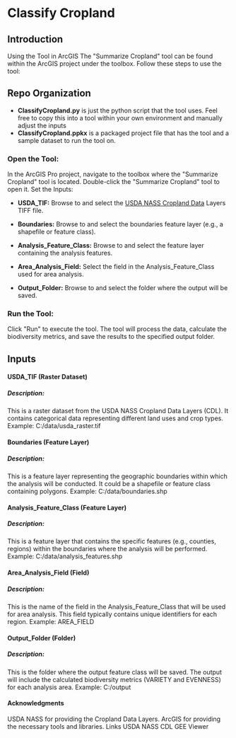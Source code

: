 # Classify Cropland

## Introduction

Using the Tool in ArcGIS
The "Summarize Cropland" tool can be found within the ArcGIS project under the toolbox. Follow these steps to use the tool:

## Repo Organization
- **ClassifyCropland.py** is just the python script that the tool uses. Feel free to copy this into a tool within your own environment and manually adjust the inputs
- **ClassifyCropland.ppkx** is a packaged project file that has the tool and a sample dataset to run the tool on. 

### Open the Tool:

In the ArcGIS Pro project, navigate to the toolbox where the "Summarize Cropland" tool is located.
Double-click the "Summarize Cropland" tool to open it.
Set the Inputs:
- **USDA_TIF:** Browse to and select the [USDA NASS Cropland Data](https://developers.google.com/earth-engine/datasets/catalog/USDA_NASS_CDL)  Layers TIFF file.

- **Boundaries:** Browse to and select the boundaries feature layer (e.g., a shapefile or feature class).
- **Analysis_Feature_Class:** Browse to and select the feature layer containing the analysis features.
- **Area_Analysis_Field:** Select the field in the Analysis_Feature_Class used for area analysis.
- **Output_Folder:** Browse to and select the folder where the output will be saved.

### Run the Tool:

Click "Run" to execute the tool. The tool will process the data, calculate the biodiversity metrics, and save the results to the specified output folder.
## Inputs
#### USDA_TIF (Raster Dataset)
##### Description: 
This is a raster dataset from the USDA NASS Cropland Data Layers (CDL). It contains categorical data representing different land uses and crop types.
Example: C:/data/usda_raster.tif
#### Boundaries (Feature Layer)
##### Description: 
This is a feature layer representing the geographic boundaries within which the analysis will be conducted. It could be a shapefile or feature class containing polygons.
Example: C:/data/boundaries.shp
#### Analysis_Feature_Class (Feature Layer)
##### Description: 
This is a feature layer that contains the specific features (e.g., counties, regions) within the boundaries where the analysis will be performed.
Example: C:/data/analysis_features.shp
#### Area_Analysis_Field (Field)
##### Description: 
This is the name of the field in the Analysis_Feature_Class that will be used for area analysis. This field typically contains unique identifiers for each region.
Example: AREA_FIELD
#### Output_Folder (Folder)
##### Description: 
This is the folder where the output feature class will be saved. The output will include the calculated biodiversity metrics (VARIETY and EVENNESS) for each analysis area.
Example: C:/output

#### Acknowledgments
USDA NASS for providing the Cropland Data Layers.
ArcGIS for providing the necessary tools and libraries.
Links
USDA NASS CDL
GEE Viewer

